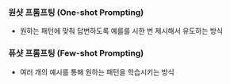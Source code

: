 ### 원샷 프롬프팅 (One-shot Prompting)
- 원하는 패턴에 맞춰 답변하도록 예를를  시한 번 제시해서 유도하는 방식

### 퓨샷 프롬프팅 (Few-shot Prompting)
- 여러 개의 예시를 통해 원하는 패턴을 학습시키는 방식
